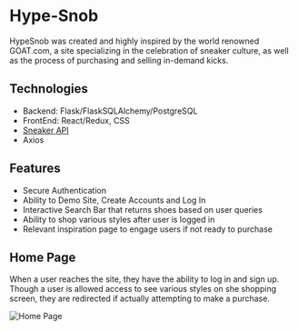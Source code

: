 # Hype-Snob

HypeSnob was created and highly inspired by the world renowned GOAT.com, a site 
specializing in the celebration of sneaker culture, as well as the process of 
purchasing and selling in-demand kicks. 

## Technologies
* Backend: Flask/FlaskSQLAlchemy/PostgreSQL
* FrontEnd: React/Redux, CSS
* [Sneaker API](api.thesneakerdatabase.com)
* Axios

## Features
* Secure Authentication
* Ability to Demo Site, Create Accounts and Log In
* Interactive Search Bar that returns shoes based on user queries
* Ability to shop various styles after user is logged in
* Relevant inspiration page to engage users if not ready to purchase

## Home Page
When a user reaches the site, they have the ability to log in and sign up. Though
a user is allowed access to see various styles on she shopping screen, they are
redirected if actually attempting to make a purchase.

![Home Page](https://gifyu.com/image/gbdf)